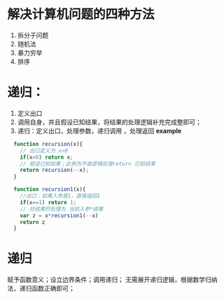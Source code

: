 # 解决计算机问题的四种方法
1. 拆分子问题
2. 随机法
3. 暴力穷举
4. 排序

# 递归：
1. 定义出口
2. 调用自身，并且假设已知结果，将结果的处理逻辑补充完成整即可；
3. 递归：定义出口，处理参数，递归调用 ，处理返回
**example**
```javascript
  function recursion(x){
    // 出口定义为 x<0
    if(x<0) return x; 
    // 假设已知结果；此例为不做逻辑处理return 已知结果
    return recursion(--x);
  }

  function recursion1(x){
    //出口：如果入参是1，直接返回1
    if(x==1) return 1; 
    // 对结果的处理为 当前入参*结果
    var z = x*recursion1(--x)
    return z
  }
```

# 递归
赋予函数意义；设立边界条件；调用递归；
无需展开递归逻辑，根据数学归纳法，递归函数正确即可；